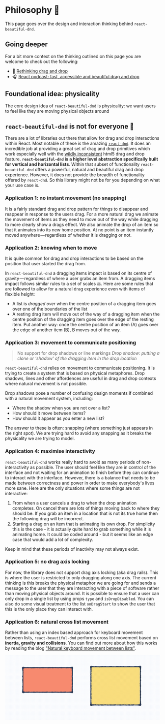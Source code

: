 # Philosophy 📖

This page goes over the design and interaction thinking behind `react-beautiful-dnd`.

## Going deeper

For a bit more context on the thinking outlined on this page you are welcome to check out the following:

- 📖 [Rethinking drag and drop](https://medium.com/@alexandereardon/rethinking-drag-and-drop-d9f5770b4e6b)
- 🎧 [React podcast: fast, accessible and beautiful drag and drop](https://reactpodcast.simplecast.fm/17)

## Foundational idea: physicality

The core design idea of `react-beautiful-dnd` is physicality: we want users to feel like they are moving physical objects around

## `react-beautiful-dnd` is not for everyone 🙅‍

There are a lot of libraries out there that allow for drag and drop interactions within React. Most notable of these is the amazing [`react-dnd`](https://github.com/react-dnd/react-dnd). It does an incredible job at providing a great set of drag and drop primitives which work especially well with the [wildly inconsistent](https://www.quirksmode.org/blog/archives/2009/09/the_html5_drag.html) html5 drag and drop feature. **`react-beautiful-dnd` is a higher level abstraction specifically built for vertical and horizontal lists**. Within that subset of functionality `react-beautiful-dnd` offers a powerful, natural and beautiful drag and drop experience. However, it does not provide the breadth of functionality offered by `react-dnd`. So this library might not be for you depending on what your use case is.

### Application 1: no instant movement (no snapping)

It is a fairly standard drag and drop pattern for things to disappear and reappear in response to the users drag. For a more natural drag we animate the movement of items as they need to move out of the way while dragging to more clearly show a drags effect. We also animate the drop of an item so that it animates into its new home position. At no point is an item instantly moved anywhere — regardless of whether it is dragging or not.

### Application 2: knowing when to move

It is quite common for drag and drop interactions to be based on the position that user started the drag from.

In `react-beautiful-dnd` a dragging items impact is based on its centre of gravity — regardless of where a user grabs an item from. A dragging items impact follows similar rules to a set of scales ⚖️. Here are some rules that are followed to allow for a natural drag experience even with items of flexible height:

- A list is _dragged over_ when the centre position of a dragging item goes over one of the boundaries of the list
- A resting drag item will move out of the way of a dragging item when the centre position of the dragging item goes over the edge of the resting item. Put another way: once the centre position of an item (A) goes over the edge of another item (B), B moves out of the way.

### Application 3: movement to communicate positioning

> No support for drop shadows or line markings
> _Drop shadow: putting a clone or 'shadow' of the dragging item in the drop location_

`react-beautiful-dnd` relies on movement to communicate positioning. It is trying to create a system that is based on physical metaphores. Drop shadows, lines and other affordences are useful in drag and drop contexts where natural movement is not possible.

Drop shadows pose a number of confusing design moments if combined with a natural movement system, including:

- Where the shadow when you are not over a list?
- How should it move between items?
- How should it appear as you enter a new list?

The answer to these is often: snapping (where something just appears in the right spot). We are trying hard to avoid any snapping as it breaks the physicality we are trying to model.

### Application 4: maximise interactivity

`react-beautiful-dnd` works really hard to avoid as many periods of non-interactivity as possible. The user should feel like they are in control of the interface and not waiting for an animation to finish before they can continue to interact with the interface. However, there is a balance that needs to be made between correctness and power in order to make everybody's lives more sane. Here are the only situations where some things are not interactive:

1.  From when a user cancels a drag to when the drop animation completes. On cancel there are lots of things moving back to where they should be. If you grab an item in a location that is not its true home then the following drag will be incorrect.
2.  Starting a drag on an item that is animating its own drop. For simplicity this is the case - it is actually quite hard to grab something while it is animating home. It could be coded around - but it seems like an edge case that would add a lot of complexity.

Keep in mind that these periods of inactivity may not always exist.

### Application 5: no drag axis locking

For now, the library does not support drag axis locking (aka drag rails). This is where the user is restricted to only dragging along one axis. The current thinking is this breaks the physical metaphor we are going for and sends a message to the user that they are interacting with a piece of software rather than moving physical objects around. It is possible to ensure that a user can only drop in a single list by using props `type` and `isDropDisabled`. You can also do some visual treatment to the list `onDragStart` to show the user that this is the only place they can interact with.

### Application 6: natural cross list movement

Rather than using an index based approach for keyboard movement between lists, `react-beautiful-dnd` performs cross list movement based on **inertia, gravity and collisions**. You can find out more about how this works by reading the blog ["Natural keyboard movement between lists"](https://medium.com/@alexandereardon/friction-gravity-and-collisions-3adac3a94e19).

![example](https://raw.githubusercontent.com/alexreardon/files/master/resources/collision.gif?raw=true)
